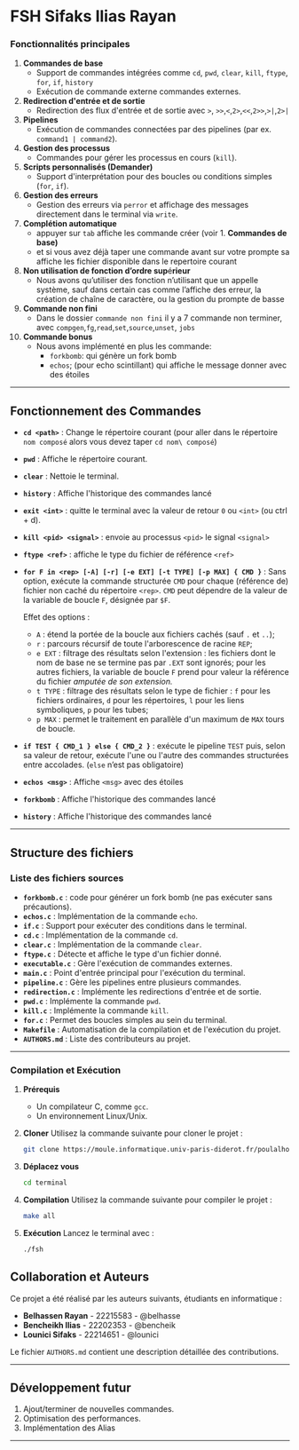 # FSH Sifaks Ilias Rayan

### Fonctionnalités principales

1. **Commandes de base**
    - Support de commandes intégrées comme `cd`, `pwd`, `clear`, `kill`, `ftype`, `for`, `if`, `history`
    - Exécution de commande externe commandes externes.
2. **Redirection d'entrée et de sortie**
    - Redirection des flux d'entrée et de sortie avec `>`, `>>`,`<`,`2>`,`<<`,`2>>`,`>|`,`2>|`
3. **Pipelines**
    - Exécution de commandes connectées par des pipelines (par ex. `command1 | command2`).
4. **Gestion des processus**
    - Commandes pour  gérer les processus en cours (`kill`).
5. **Scripts personnalisés (Demander)**
    - Support d'interprétation pour des boucles ou conditions simples (`for`, `if`).
6. **Gestion des erreurs** 
    - Gestion des erreurs via `perror` et affichage des messages directement dans le terminal via `write`.
7. **Complétion automatique**  
    - appuyer sur `tab` affiche les commande créer (voir 1. **Commandes de base)**
    - et si vous avez déjà taper une commande avant sur votre prompte sa affiche les fichier disponible dans le repertoire courant
8. **Non utilisation de fonction d’ordre sup**é**rieur**
    - Nous avons qu’utiliser des fonction n’utilisant que un appelle système, sauf dans certain cas comme l’affiche des erreur, la création de chaîne de caractère, ou la gestion du prompte de basse
9. **Commande non fini**  
    - Dans le dossier `commande non fini` il y a 7 commande non terminer, avec `compgen`,`fg`,`read`,`set`,`source`,`unset`, `jobs`
10. **Commande bonus**
    - Nous avons implémenté en plus les commande:
        - `forkbomb`: qui génère un fork bomb
        - `echos`; (pour echo scintillant) qui affiche le message donner avec des étoiles

---

## Fonctionnement des Commandes

- **`cd <path>`** : Change le répertoire courant (pour aller dans le répertoire `nom composé` alors vous devez taper `cd nom\ composé`)
- **`pwd`** : Affiche le répertoire courant.
- **`clear`** : Nettoie le terminal.
- **`history`** : Affiche l'historique des commandes lancé
- **`exit <int>`** : quitte le terminal avec la valeur de retour `0` ou `<int>` (ou ctrl + d).
- **`kill <pid> <signal>`** : envoie au processus `<pid>` le signal `<signal>`
- **`ftype <ref>`** : affiche le type du fichier de référence `<ref>`
- **`for F in <rep> [-A] [-r] [-e EXT] [-t TYPE] [-p MAX] { CMD }`** : Sans option, exécute la commande structurée `CMD` pour chaque (référence de) fichier non caché du répertoire `<rep>`. `CMD` peut dépendre de la valeur de la variable de boucle `F`, désignée par `$F`.
    
    Effet des options :
    
    - `A` : étend la portée de la boucle aux fichiers cachés (sauf `.` et
    `..`);
    - `r` : parcours récursif de toute l'arborescence de racine `REP`;
    - `e EXT` : filtrage des résultats selon l'extension : les fichiers dont
    le nom de base ne se termine pas par `.EXT` sont ignorés; pour les
    autres fichiers, la variable de boucle `F` prend pour valeur la
    référence du fichier *amputée de son extension.*
    - `t TYPE` : filtrage des résultats selon le type de fichier : `f` pour
    les fichiers ordinaires, `d` pour les répertoires, `l` pour les liens
    symboliques, `p` pour les tubes;
    - `p MAX` : permet le traitement en parallèle d'un maximum de `MAX`
    tours de boucle.
- **`if TEST { CMD_1 } else { CMD_2 }`**  : exécute le pipeline `TEST` puis, selon sa valeur de retour, exécute l'une ou l'autre des commandes structurées entre accolades. (`else` n’est pas obligatoire)
- **`echos <msg>`**   : Affiche `<msg>` avec des étoiles
- **`forkbomb`**  : Affiche l'historique des commandes lancé
- **`history`** : Affiche l'historique des commandes lancé

---

## Structure des fichiers

### Liste des fichiers sources

- **`forkbomb.c`** : code pour générer un fork bomb (ne pas exécuter sans précautions).
- **`echos.c`** : Implémentation de la commande `echo`.
- **`if.c`** : Support pour exécuter des conditions dans le terminal.
- **`cd.c`** : Implémentation de la commande `cd`.
- **`clear.c`** : Implémentation de la commande `clear`.
- **`ftype.c`** : Détecte et affiche le type d'un fichier donné.
- **`executable.c`** : Gère l'exécution de commandes externes.
- **`main.c`** : Point d'entrée principal pour l'exécution du terminal.
- **`pipeline.c`** : Gère les pipelines entre plusieurs commandes.
- **`redirection.c`** : Implémente les redirections d'entrée et de sortie.
- **`pwd.c`** : Implémente la commande `pwd`.
- **`kill.c`** : Implémente la commande `kill`.
- **`for.c`** : Permet des boucles simples au sein du terminal.
- **`Makefile`** : Automatisation de la compilation et de l'exécution du projet.
- **`AUTHORS.md`** : Liste des contributeurs au projet.

---

### Compilation et Exécution

1. **Prérequis**
    - Un compilateur C, comme `gcc`.
    - Un environnement Linux/Unix.
2. **Cloner**
Utilisez la commande suivante pour cloner le projet :
    
    ```bash
    git clone https://moule.informatique.univ-paris-diderot.fr/poulalho/sy5-2024-2025.git
    ```
    
3. **Déplacez vous** 
    
    ```bash
    cd terminal
    ```
    
4. **Compilation**
Utilisez la commande suivante pour compiler le projet :
    
    ```bash
    make all
    ```
    
5. **Exécution**
Lancez le terminal avec :
    
    ```bash
    ./fsh
    ```
    

## Collaboration et Auteurs

Ce projet a été réalisé par les auteurs suivants, étudiants en informatique :

- **Belhassen Rayan** - 22215583 - @belhasse
- **Bencheikh Ilias** - 22202353 - @bencheik
- **Lounici Sifaks** - 22214651 - @lounici

Le fichier `AUTHORS.md` contient une description détaillée des contributions.

---

## Développement futur

1. Ajout/terminer de nouvelles commandes.
2. Optimisation des performances.
3. Implémentation des Alias 

---